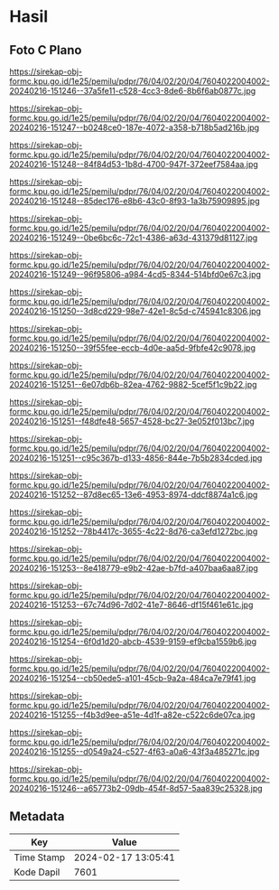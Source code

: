 # Hasil

## Foto C Plano

https://sirekap-obj-formc.kpu.go.id/1e25/pemilu/pdpr/76/04/02/20/04/7604022004002-20240216-151246--37a5fe11-c528-4cc3-8de6-8b6f6ab0877c.jpg

https://sirekap-obj-formc.kpu.go.id/1e25/pemilu/pdpr/76/04/02/20/04/7604022004002-20240216-151247--b0248ce0-187e-4072-a358-b718b5ad216b.jpg

https://sirekap-obj-formc.kpu.go.id/1e25/pemilu/pdpr/76/04/02/20/04/7604022004002-20240216-151248--84f84d53-1b8d-4700-947f-372eef7584aa.jpg

https://sirekap-obj-formc.kpu.go.id/1e25/pemilu/pdpr/76/04/02/20/04/7604022004002-20240216-151248--85dec176-e8b6-43c0-8f93-1a3b75909895.jpg

https://sirekap-obj-formc.kpu.go.id/1e25/pemilu/pdpr/76/04/02/20/04/7604022004002-20240216-151249--0be6bc6c-72c1-4386-a63d-431379d81127.jpg

https://sirekap-obj-formc.kpu.go.id/1e25/pemilu/pdpr/76/04/02/20/04/7604022004002-20240216-151249--96f95806-a984-4cd5-8344-514bfd0e67c3.jpg

https://sirekap-obj-formc.kpu.go.id/1e25/pemilu/pdpr/76/04/02/20/04/7604022004002-20240216-151250--3d8cd229-98e7-42e1-8c5d-c745941c8306.jpg

https://sirekap-obj-formc.kpu.go.id/1e25/pemilu/pdpr/76/04/02/20/04/7604022004002-20240216-151250--39f55fee-eccb-4d0e-aa5d-9fbfe42c9078.jpg

https://sirekap-obj-formc.kpu.go.id/1e25/pemilu/pdpr/76/04/02/20/04/7604022004002-20240216-151251--6e07db6b-82ea-4762-9882-5cef5f1c9b22.jpg

https://sirekap-obj-formc.kpu.go.id/1e25/pemilu/pdpr/76/04/02/20/04/7604022004002-20240216-151251--f48dfe48-5657-4528-bc27-3e052f013bc7.jpg

https://sirekap-obj-formc.kpu.go.id/1e25/pemilu/pdpr/76/04/02/20/04/7604022004002-20240216-151251--c95c367b-d133-4856-844e-7b5b2834cded.jpg

https://sirekap-obj-formc.kpu.go.id/1e25/pemilu/pdpr/76/04/02/20/04/7604022004002-20240216-151252--87d8ec65-13e6-4953-8974-ddcf8874a1c6.jpg

https://sirekap-obj-formc.kpu.go.id/1e25/pemilu/pdpr/76/04/02/20/04/7604022004002-20240216-151252--78b4417c-3655-4c22-8d76-ca3efd1272bc.jpg

https://sirekap-obj-formc.kpu.go.id/1e25/pemilu/pdpr/76/04/02/20/04/7604022004002-20240216-151253--8e418779-e9b2-42ae-b7fd-a407baa6aa87.jpg

https://sirekap-obj-formc.kpu.go.id/1e25/pemilu/pdpr/76/04/02/20/04/7604022004002-20240216-151253--67c74d96-7d02-41e7-8646-df15f461e61c.jpg

https://sirekap-obj-formc.kpu.go.id/1e25/pemilu/pdpr/76/04/02/20/04/7604022004002-20240216-151254--6f0d1d20-abcb-4539-9159-ef9cba1559b6.jpg

https://sirekap-obj-formc.kpu.go.id/1e25/pemilu/pdpr/76/04/02/20/04/7604022004002-20240216-151254--cb50ede5-a101-45cb-9a2a-484ca7e79f41.jpg

https://sirekap-obj-formc.kpu.go.id/1e25/pemilu/pdpr/76/04/02/20/04/7604022004002-20240216-151255--f4b3d9ee-a51e-4d1f-a82e-c522c6de07ca.jpg

https://sirekap-obj-formc.kpu.go.id/1e25/pemilu/pdpr/76/04/02/20/04/7604022004002-20240216-151255--d0549a24-c527-4f63-a0a6-43f3a485271c.jpg

https://sirekap-obj-formc.kpu.go.id/1e25/pemilu/pdpr/76/04/02/20/04/7604022004002-20240216-151246--a65773b2-09db-454f-8d57-5aa839c25328.jpg


## Metadata

| Key        | Value               |
| ---------- | ------------------- |
| Time Stamp | 2024-02-17 13:05:41 |
| Kode Dapil | 7601                |



